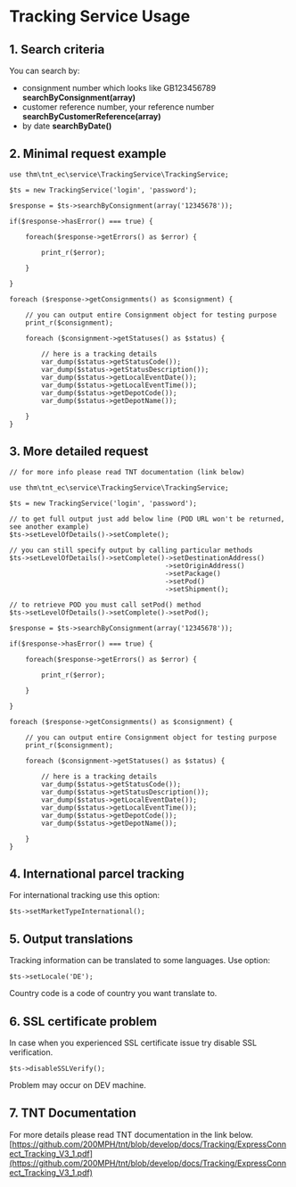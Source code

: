 

# Tracking Service Usage

## 1. Search criteria

You can search by: 
- consignment number which looks like GB123456789
  **searchByConsignment(array)**
 - customer reference number, your reference number **searchByCustomerReference(array)**
 - by date
 **searchByDate()**
 
## 2. Minimal request example

    use thm\tnt_ec\service\TrackingService\TrackingService;
    
    $ts = new TrackingService('login', 'password');
    
    $response = $ts->searchByConsignment(array('12345678'));
    
    if($response->hasError() === true) {
        
        foreach($response->getErrors() as $error) {
            
            print_r($error);
            
        }
        
    } 
    
    foreach ($response->getConsignments() as $consignment) {
    
        // you can output entire Consignment object for testing purpose
        print_r($consignment);
    
        foreach ($consignment->getStatuses() as $status) {
    
            // here is a tracking details
            var_dump($status->getStatusCode());
            var_dump($status->getStatusDescription());
            var_dump($status->getLocalEventDate());
            var_dump($status->getLocalEventTime());
            var_dump($status->getDepotCode());
            var_dump($status->getDepotName());
            
        }
    }

## 3. More detailed request 

    // for more info please read TNT documentation (link below)

    use thm\tnt_ec\service\TrackingService\TrackingService;
    
    $ts = new TrackingService('login', 'password');
    
    // to get full output just add below line (POD URL won't be returned, see another example)
    $ts->setLevelOfDetails()->setComplete();

    // you can still specify output by calling particular methods
    $ts->setLevelOfDetails()->setComplete()->setDestinationAddress()
                                           ->setOriginAddress()
                                           ->setPackage()
                                           ->setPod()
                                           ->setShipment();

    // to retrieve POD you must call setPod() method
    $ts->setLevelOfDetails()->setComplete()->setPod();
    
    $response = $ts->searchByConsignment(array('12345678'));
    
    if($response->hasError() === true) {
        
        foreach($response->getErrors() as $error) {
            
            print_r($error);
            
        }
        
    } 
    
    foreach ($response->getConsignments() as $consignment) {
    
        // you can output entire Consignment object for testing purpose
        print_r($consignment);
    
        foreach ($consignment->getStatuses() as $status) {
    
            // here is a tracking details
            var_dump($status->getStatusCode());
            var_dump($status->getStatusDescription());
            var_dump($status->getLocalEventDate());
            var_dump($status->getLocalEventTime());
            var_dump($status->getDepotCode());
            var_dump($status->getDepotName());
            
        }
    }

## 4. International parcel tracking

For international tracking use this option:

    $ts->setMarketTypeInternational();

## 5. Output translations

Tracking information can be translated to some languages.
Use option:

    $ts->setLocale('DE');
Country code is a code of country you want translate to.

## 6. SSL certificate problem

In case when you experienced SSL certificate issue try disable SSL verification.

    $ts->disableSSLVerify();

Problem may occur on DEV machine.

## 7. TNT Documentation
For more details please read TNT documentation in the link below.
[https://github.com/200MPH/tnt/blob/develop/docs/Tracking/ExpressConnect_Tracking_V3_1.pdf](https://github.com/200MPH/tnt/blob/develop/docs/Tracking/ExpressConnect_Tracking_V3_1.pdf)
